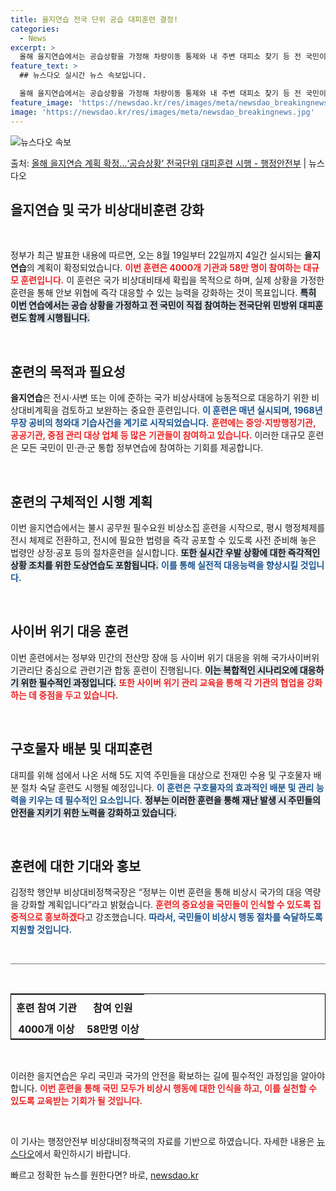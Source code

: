 ```yaml
---
title: 을지연습 전국 단위 공습 대피훈련 결정!
categories:
  - News
excerpt: >
  올해 을지연습에서는 공습상황을 가정해 차량이동 통제와 내 주변 대피소 찾기 등 전 국민이 직접 참여하는 전국…
feature_text: >
  ## 뉴스다오 실시간 뉴스 속보입니다.

  올해 을지연습에서는 공습상황을 가정해 차량이동 통제와 내 주변 대피소 찾기 등 전 국민이 직접 참여하는 전국…
feature_image: 'https://newsdao.kr/res/images/meta/newsdao_breakingnews.jpg'
image: 'https://newsdao.kr/res/images/meta/newsdao_breakingnews.jpg'
---
```


![뉴스다오 속보](https://newsdao.kr/res/images/meta/newsdao_breakingnews.jpg)

<p>출처: <a href="https://newsdao.kr/3854" rel="dofollow">올해 을지연습 계획 확정…‘공습상황’ 전국단위 대피훈련 시행 - 행정안전부</a> | 뉴스다오</p>

<h2 data-ke-size="size26">을지연습 및 국가 비상대비훈련 강화</h2>

<p data-ke-size="size16">&nbsp;</p>

정부가 최근 발표한 내용에 따르면, 오는 8월 19일부터 22일까지 4일간 실시되는 <b>을지연습</b>의 계획이 확정되었습니다. <b><span style="color: #ee2323;">이번 훈련은 4000개 기관과 58만 명이 참여하는 대규모 훈련입니다.</span></b> 이 훈련은 국가 비상대비태세 확립을 목적으로 하며, 실제 상황을 가정한 훈련을 통해 안보 위협에 즉각 대응할 수 있는 능력을 강화하는 것이 목표입니다. <b><span style="background-color: #21538527;">특히 이번 연습에서는 공습 상황을 가정하고 전 국민이 직접 참여하는 전국단위 민방위 대피훈련도 함께 시행됩니다.</span></b> 

<p data-ke-size="size16">&nbsp;</p>

<h2 data-ke-size="size26">훈련의 목적과 필요성</h2>

<b>을지연습</b>은 전시·사변 또는 이에 준하는 국가 비상사태에 능동적으로 대응하기 위한 비상대비계획을 검토하고 보완하는 중요한 훈련입니다. <b><span style="color: #1a5490;">이 훈련은 매년 실시되며, 1968년 무장 공비의 청와대 기습사건을 계기로 시작되었습니다.</span></b> <b><span style="color: #ee2323;">훈련에는 중앙·지방행정기관, 공공기관, 중점 관리 대상 업체 등 많은 기관들이 참여하고 있습니다.</span></b> 이러한 대규모 훈련은 모든 국민이 민·관·군 통합 정부연습에 참여하는 기회를 제공합니다. 

<p data-ke-size="size16">&nbsp;</p>

<h2 data-ke-size="size26">훈련의 구체적인 시행 계획</h2>

이번 을지연습에서는 불시 공무원 필수요원 비상소집 훈련을 시작으로, 평시 행정체제를 전시 체제로 전환하고, 전시에 필요한 법령을 즉각 공포할 수 있도록 사전 준비해 놓은 법령안 상정·공포 등의 절차훈련을 실시합니다. <b><span style="background-color: #21538527;">또한 실시간 우발 상황에 대한 즉각적인 상황 조치를 위한 도상연습도 포함됩니다.</span></b> <b><span style="color: #1a5490;">이를 통해 실전적 대응능력을 향상시킬 것입니다.</span></b>

<p data-ke-size="size16">&nbsp;</p>

<h2 data-ke-size="size26">사이버 위기 대응 훈련</h2>

이번 훈련에서는 정부와 민간의 전산망 장애 등 사이버 위기 대응을 위해 국가사이버위기관리단 중심으로 관련기관 합동 훈련이 진행됩니다. <b><span style="background-color: #21538527;">이는 복합적인 시나리오에 대응하기 위한 필수적인 과정입니다.</span></b> <b><span style="color: #ee2323;">또한 사이버 위기 관리 교육을 통해 각 기관의 협업을 강화하는 데 중점을 두고 있습니다.</span></b> 

<p data-ke-size="size16">&nbsp;</p>

<h2 data-ke-size="size26">구호물자 배분 및 대피훈련</h2>

대피를 위해 섬에서 나온 서해 5도 지역 주민들을 대상으로 전재민 수용 및 구호물자 배분 절차 숙달 훈련도 시행될 예정입니다. <b><span style="color: #1a5490;">이 훈련은 구호물자의 효과적인 배분 및 관리 능력을 키우는 데 필수적인 요소입니다.</span></b> <b><span style="background-color: #21538527;">정부는 이러한 훈련을 통해 재난 발생 시 주민들의 안전을 지키기 위한 노력을 강화하고 있습니다.</span></b>

<p data-ke-size="size16">&nbsp;</p>

<h2 data-ke-size="size26">훈련에 대한 기대와 홍보</h2>

김정학 행안부 비상대비정책국장은 “정부는 이번 훈련을 통해 비상시 국가의 대응 역량을 강화할 계획입니다”라고 밝혔습니다. <b><span style="color: #ee2323;">훈련의 중요성을 국민들이 인식할 수 있도록 집중적으로 홍보하겠다</span></b>고 강조했습니다. <b><span style="color: #1a5490;">따라서, 국민들이 비상시 행동 절차를 숙달하도록 지원할 것입니다.</span></b>

<p data-ke-size="size16">&nbsp;</p>

<hr style="height:1px; border:none; background:#777;" />

<p data-ke-size="size16">&nbsp;</p>

<table style="width: 100%; border: 1px solid #000;">
    <tr>
        <th style="text-align: center; height: 40px;"><b>훈련 참여 기관</b></th>
        <th style="text-align: center; height: 40px;"><b>참여 인원</b></th>
    </tr>
    <tr>
        <td style="text-align: center; height: 17px;"><b>4000개 이상</b></td>
        <td style="text-align: center; height: 17px;"><b>58만명 이상</b></td>
    </tr>
</table>

<p data-ke-size="size16">&nbsp;</p>

이러한 을지연습은 우리 국민과 국가의 안전을 확보하는 길에 필수적인 과정임을 알아야 합니다. <b><span style="color: #ee2323;">이번 훈련을 통해 국민 모두가 비상시 행동에 대한 인식을 하고, 이를 실천할 수 있도록 교육받는 기회가 될 것입니다.</span></b> 

<p data-ke-size="size16">&nbsp;</p>

이 기사는 행정안전부 비상대비정책국의 자료를 기반으로 하였습니다. 자세한 내용은 [뉴스다오](https://newsdao.kr/3854)에서 확인하시기 바랍니다. 

빠르고 정확한 뉴스를 원한다면? 바로, <a href="https://newsdao.kr" rel="dofollow">newsdao.kr</a>


